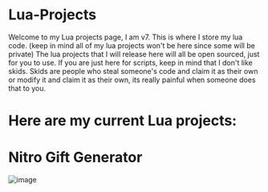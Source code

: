 # Lua-Projects

Welcome to my Lua projects page, I am v7.
This is where I store my lua code. (keep in mind all of my lua projects won't be here since some will be private)
The lua projects that I will release here will all be open sourced, just for you to use.
If you are just here for scripts, keep in mind that I don't like skids.
Skids are people who steal someone's code and claim it as their own or modify it and claim it as their own, its really painful when someone does that to you.






# Here are my current Lua projects:
# Nitro Gift Generator
![image](https://user-images.githubusercontent.com/122719653/212534070-da8f8aba-db88-4e2c-a2ad-ed971def3c55.png)
